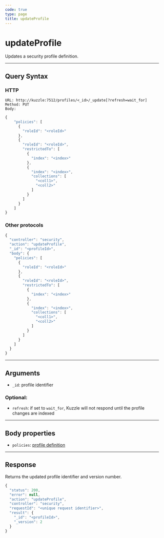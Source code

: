 ```yaml
---
code: true
type: page
title: updateProfile
---
```


# updateProfile



Updates a security profile definition.

---

## Query Syntax

### HTTP

```http
URL: http://kuzzle:7512/profiles/<_id>/_update[?refresh=wait_for]
Method: PUT
Body:
```

```js
{
    "policies": [
      {
        "roleId": "<roleId>"
      },
      {
        "roleId": "<roleId>",
        "restrictedTo": [
          {
            "index": "<index>"
          },
          {
            "index": "<index>",
            "collections": [
              "<coll1>",
              "<coll2>"
            ]
          }
        ]
      }
    ]
}
```

### Other protocols

```js
{
  "controller": "security",
  "action": "updateProfile",
  "_id": "<profileId>",
  "body": {
    "policies": [
      {
        "roleId": "<roleId>"
      },
      {
        "roleId": "<roleId>",
        "restrictedTo": [
          {
            "index": "<index>"
          },
          {
            "index": "<index>",
            "collections": [
              "<coll1>",
              "<coll2>"
            ]
          }
        ]
      }
    ]
  }
}
```

---

## Arguments

- `_id`: profile identifier

### Optional:

- `refresh`: if set to `wait_for`, Kuzzle will not respond until the profile changes are indexed

---

## Body properties

- `policies`: [profile definition](/core/2/guides/essentials/security#defining-profiles)

---

## Response

Returns the updated profile identifier and version number.

```js
{
  "status": 200,
  "error": null,
  "action": "updateProfile",
  "controller": "security",
  "requestId": "<unique request identifier>",
  "result": {
    "_id": "<profileId>",
    "_version": 2
  }
}
```
